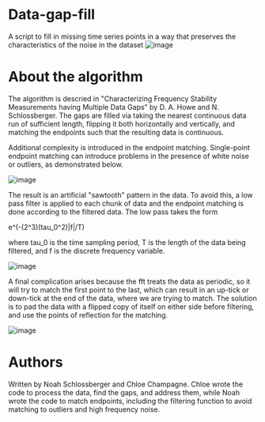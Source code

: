 # Data-gap-fill
A script to fill in missing time series points in a way that preserves the characteristics of the noise in the dataset
![image](https://user-images.githubusercontent.com/39776793/132546232-6f5c83db-d535-44ee-8dcf-b70481f8d5b8.png)
# About the algorithm
The algorithm is descried in "Characterizing Frequency Stability Measurements having Multiple Data Gaps" by D. A. Howe and N. Schlossberger.
The gaps are filled via taking the nearest continuous data run of sufficient length, flipping it both horizontally and vertically, and matching the endpoints such that the resulting data is continuous.

Additional complexity is introduced in the endpoint matching.  Single-point endpoint matching can introduce problems in the presence of white noise or outliers, as demonstrated below.

![image](https://user-images.githubusercontent.com/39776793/132548378-51881758-41ad-4a5e-91a1-385c2f6048e0.png)

The result is an artificial "sawtooth" pattern in the data. To avoid this, a low pass filter is applied to each chunk of data and the endpoint matching is done according to the filtered data. The low pass takes the form

e^(-(2^3)(tau_0^2)|f|/T)

where tau_0 is the time sampling period, T is the length of the data being filtered, and f is the discrete frequency variable.

![image](https://user-images.githubusercontent.com/39776793/132548346-c0c84436-1a38-41b5-8428-cb26b1ef1341.png)

A final complication arises because the fft treats the data as periodic, so it will try to match the first point to the last, which can result in an up-tick or down-tick at the end of the data, where we are trying to match. The solution is to pad the data with a flipped copy of itself on either side before filtering, and use the points of reflection for the matching.

![image](https://user-images.githubusercontent.com/39776793/132548398-38af948d-7b77-4fd7-8981-10499a49caf3.png)

# Authors
Written by Noah Schlossberger and Chloe Champagne. Chloe wrote the code to process the data, find the gaps, and address them, while Noah wrote the code to match endpoints, including the filtering function to avoid matching to outliers and high frequency noise.
